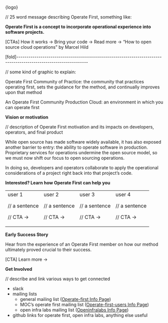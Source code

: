 {logo}

// 25 word message describing Operate First, something like:

**Operate First is a concept to incorporate operational experience into software projects.**

[CTAs]
How it works →
Bring your code →
Read more → “How to open source cloud operations” by Marcel Hild

[fold]-----------------------------------------------------------------------------------------------------------------

// some kind of graphic to explain:

Operate First Community of Practice: the community that practices operating first, sets the guidance for the method, and continually improves upon that method

An Operate First Community Production Cloud: an environment in which you can operate first


**Vision or motivation**

// description of Operate First motivation and its impacts on developers, operators, and final product

While open source has made software widely available, it has also exposed another barrier to entry: the ability to operate software in production.
Proprietary services for operations undermine the open source model, so we must now shift our focus to open sourcing operations.

In doing so, developers and operators collaborate to apply the operational considerations of a project right back into that project’s code.

**Interested? Learn how Operate First can help you**

<table>
  <tr>
   <td>user 1
<p>
// a sentence
<p>
// CTA →
   </td>
   <td>user 2
<p>
// a sentence
<p>
// CTA →
   </td>
   <td>user 3
<p>
// a sentence
<p>
// CTA →
   </td>
   <td>user 4
<p>
// a sentence
<p>
// CTA →
   </td>
  </tr>
</table>

**Early Success Story**

Hear from the experience of an Operate First member on how our method ultimately proved crucial to their success.

[CTA] Learn more →

**Get Involved**

// describe and link various ways to get connected
*   slack
*   mailing lists
    *   general mailing list ([Operate-first Info Page](https://listman.redhat.com/mailman/listinfo/operate-first))
    *   MOC’s operate first mailing list ([Operate-first-users Info Page](https://mail.massopen.cloud/mailman/listinfo/operate-first-users))
    *   open infra labs mailing list ([Openinfralabs Info Page](http://lists.opendev.org/cgi-bin/mailman/listinfo/openinfralabs))
*   github links for operate first, open infra labs, anything else useful
